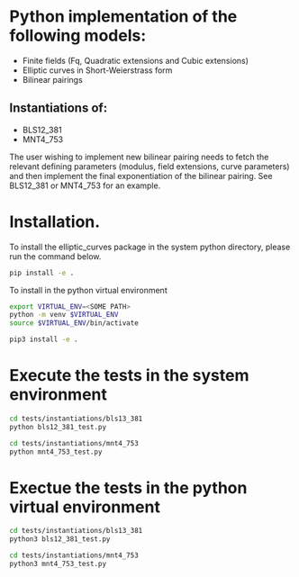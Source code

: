 # Python implementation of the following models:
- Finite fields (Fq, Quadratic extensions and Cubic extensions)
- Elliptic curves in Short-Weierstrass form
- Bilinear pairings

## Instantiations of:
- BLS12_381
- MNT4_753

The user wishing to implement new bilinear pairing needs to fetch the relevant defining parameters (modulus, field extensions, curve parameters) and then implement the final exponentiation of the bilinear pairing. See BLS12_381 or MNT4_753 for an example.

# Installation.

To install the elliptic_curves package in the system python directory, please run the command below.

```bash
pip install -e .
```

To install in the python virtual environment

```bash
export VIRTUAL_ENV=<SOME PATH>
python -m venv $VIRTUAL_ENV
source $VIRTUAL_ENV/bin/activate

pip3 install -e . 
```

# Execute the tests in the system environment
```bash
cd tests/instantiations/bls13_381
python bls12_381_test.py

cd tests/instantiations/mnt4_753
python mnt4_753_test.py
```

# Exectue the tests in the python virtual environment

```bash
cd tests/instantiations/bls13_381
python3 bls12_381_test.py

cd tests/instantiations/mnt4_753
python3 mnt4_753_test.py